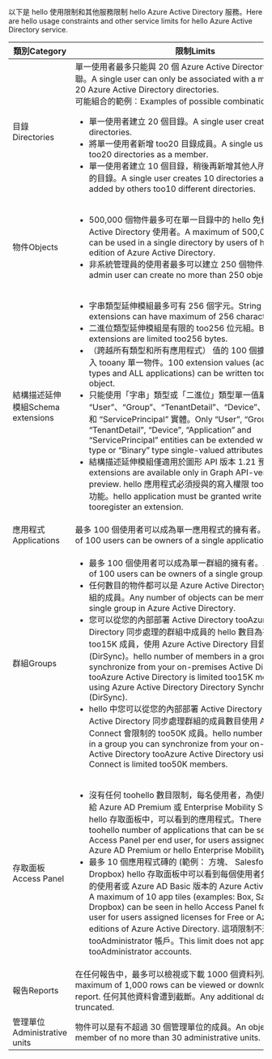 <span data-ttu-id="f321d-101">以下是 hello 使用限制和其他服務限制 hello Azure Active Directory 服務。</span><span class="sxs-lookup"><span data-stu-id="f321d-101">Here are hello usage constraints and other service limits for hello Azure Active Directory service.</span></span>

| <span data-ttu-id="f321d-102">類別</span><span class="sxs-lookup"><span data-stu-id="f321d-102">Category</span></span> | <span data-ttu-id="f321d-103">限制</span><span class="sxs-lookup"><span data-stu-id="f321d-103">Limits</span></span> |
| --- | --- |
| <span data-ttu-id="f321d-104">目錄</span><span class="sxs-lookup"><span data-stu-id="f321d-104">Directories</span></span> |<span data-ttu-id="f321d-105">單一使用者最多只能與 20 個 Azure Active Directory 目錄相關聯。</span><span class="sxs-lookup"><span data-stu-id="f321d-105">A single user can only be associated with a maximum of 20 Azure Active Directory directories.</span></span><br /><span data-ttu-id="f321d-106">可能組合的範例︰</span><span class="sxs-lookup"><span data-stu-id="f321d-106">Examples of possible combinations:</span></span> <ul> <li><span data-ttu-id="f321d-107">單一使用者建立 20 個目錄。</span><span class="sxs-lookup"><span data-stu-id="f321d-107">A single user creates 20 directories.</span></span></li><li><span data-ttu-id="f321d-108">將單一使用者新增 too20 目錄成員。</span><span class="sxs-lookup"><span data-stu-id="f321d-108">A single user is added too20 directories as a member.</span></span></li><li><span data-ttu-id="f321d-109">單一使用者建立 10 個目錄，稍後再新增其他人所 too10 不同的目錄。</span><span class="sxs-lookup"><span data-stu-id="f321d-109">A single user creates 10 directories and later is added by others too10 different directories.</span></span></li></ul> |
| <span data-ttu-id="f321d-110">物件</span><span class="sxs-lookup"><span data-stu-id="f321d-110">Objects</span></span> |<ul><li><span data-ttu-id="f321d-111">500,000 個物件最多可在單一目錄中的 hello 免費的 Azure Active Directory 使用者。</span><span class="sxs-lookup"><span data-stu-id="f321d-111">A maximum of 500,000 objects can be used in a single directory by users of hello Free edition of Azure Active Directory.</span></span></li><li><span data-ttu-id="f321d-112">非系統管理員的使用者最多可以建立 250 個物件。</span><span class="sxs-lookup"><span data-stu-id="f321d-112">A non-admin user can create no more than 250 objects.</span></span></li></ul> |
| <span data-ttu-id="f321d-113">結構描述延伸模組</span><span class="sxs-lookup"><span data-stu-id="f321d-113">Schema extensions</span></span> |<ul><li><span data-ttu-id="f321d-114">字串類型延伸模組最多可有 256 個字元。</span><span class="sxs-lookup"><span data-stu-id="f321d-114">String type extensions can have maximum of 256 characters.</span></span> </li><li><span data-ttu-id="f321d-115">二進位類型延伸模組是有限的 too256 位元組。</span><span class="sxs-lookup"><span data-stu-id="f321d-115">Binary type extensions are limited too256 bytes.</span></span></li><li><span data-ttu-id="f321d-116">（跨越所有類型和所有應用程式） 值的 100 個擴充功能可以寫入 tooany 單一物件。</span><span class="sxs-lookup"><span data-stu-id="f321d-116">100 extension values (across ALL types and ALL applications) can be written tooany single object.</span></span></li><li><span data-ttu-id="f321d-117">只能使用「字串」類型或「二進位」類型單一值屬性來擴充 “User”、“Group”、“TenantDetail”、“Device”、“Application” 和 “ServicePrincipal” 實體。</span><span class="sxs-lookup"><span data-stu-id="f321d-117">Only “User”, “Group”, “TenantDetail”, “Device”, “Application” and “ServicePrincipal” entities can be extended with “String” type or “Binary” type single-valued attributes.</span></span></li><li><span data-ttu-id="f321d-118">結構描述延伸模組僅適用於圖形 API 版本 1.21 預覽。</span><span class="sxs-lookup"><span data-stu-id="f321d-118">Schema extensions are available only in Graph API-version 1.21-preview.</span></span> <span data-ttu-id="f321d-119">hello 應用程式必須授與的寫入權限 tooregister 擴充功能。</span><span class="sxs-lookup"><span data-stu-id="f321d-119">hello application must be granted write access tooregister an extension.</span></span></li></ul> |
| <span data-ttu-id="f321d-120">應用程式</span><span class="sxs-lookup"><span data-stu-id="f321d-120">Applications</span></span> |<span data-ttu-id="f321d-121">最多 100 個使用者可以成為單一應用程式的擁有者。</span><span class="sxs-lookup"><span data-stu-id="f321d-121">A maximum of 100 users can be owners of a single application.</span></span> |
| <span data-ttu-id="f321d-122">群組</span><span class="sxs-lookup"><span data-stu-id="f321d-122">Groups</span></span> |<ul><li><span data-ttu-id="f321d-123">最多 100 個使用者可以成為單一群組的擁有者。</span><span class="sxs-lookup"><span data-stu-id="f321d-123">A maximum of 100 users can be owners of a single group.</span></span></li><li><span data-ttu-id="f321d-124">任何數目的物件都可以是 Azure Active Directory 中的單一群組的成員。</span><span class="sxs-lookup"><span data-stu-id="f321d-124">Any number of objects can be members of a single group in Azure Active Directory.</span></span></li><li><span data-ttu-id="f321d-125">您可以從您的內部部署 Active Directory tooAzure Active Directory 同步處理的群組中成員的 hello 數目為有限的 too15K 成員，使用 Azure Active Directory 目錄同步作業 (DirSync)。</span><span class="sxs-lookup"><span data-stu-id="f321d-125">hello number of members in a group you can synchronize from your on-premises Active Directory tooAzure Active Directory is limited too15K members, using Azure Active Directory Directory Synchronization (DirSync).</span></span></li><li><span data-ttu-id="f321d-126">hello 中您可以從您的內部部署 Active Directory tooAzure Active Directory 同步處理群組的成員數目使用 Azure AD Connect 會限制的 too50K 成員。</span><span class="sxs-lookup"><span data-stu-id="f321d-126">hello number of members in a group you can synchronize from your on-premises Active Directory tooAzure Active Directory using Azure AD Connect is limited too50K members.</span></span></li></ul> |
| <span data-ttu-id="f321d-127">存取面板</span><span class="sxs-lookup"><span data-stu-id="f321d-127">Access Panel</span></span> |<ul><li><span data-ttu-id="f321d-128">沒有任何 toohello 數目限制，每名使用者，為使用者指派授權給 Azure AD Premium 或 Enterprise Mobility Suite hello hello 存取面板中，可以看到的應用程式。</span><span class="sxs-lookup"><span data-stu-id="f321d-128">There is no limit toohello number of applications that can be seen in hello Access Panel per end user, for users assigned licenses for Azure AD Premium or hello Enterprise Mobility Suite.</span></span></li><li><span data-ttu-id="f321d-129">最多 10 個應用程式磚的 (範例： 方塊、 Salesforce 或 Dropbox) hello 存取面板中可以看到每個使用者免費指派授權的使用者或 Azure AD Basic 版本的 Azure Active Directory。</span><span class="sxs-lookup"><span data-stu-id="f321d-129">A maximum of 10 app tiles (examples: Box, Salesforce, or Dropbox) can be seen in hello Access Panel for each end user for users assigned licenses for Free or Azure AD Basic editions of Azure Active Directory.</span></span> <span data-ttu-id="f321d-130">這項限制不適用 tooAdministrator 帳戶。</span><span class="sxs-lookup"><span data-stu-id="f321d-130">This limit does not apply tooAdministrator accounts.</span></span></li></ul> |
| <span data-ttu-id="f321d-131">報告</span><span class="sxs-lookup"><span data-stu-id="f321d-131">Reports</span></span> | <span data-ttu-id="f321d-132">在任何報告中，最多可以檢視或下載 1000 個資料列。</span><span class="sxs-lookup"><span data-stu-id="f321d-132">A maximum of 1,000 rows can be viewed or downloaded in any report.</span></span> <span data-ttu-id="f321d-133">任何其他資料會遭到截斷。</span><span class="sxs-lookup"><span data-stu-id="f321d-133">Any additional data is truncated.</span></span> |
| <span data-ttu-id="f321d-134">管理單位</span><span class="sxs-lookup"><span data-stu-id="f321d-134">Administrative units</span></span> | <span data-ttu-id="f321d-135">物件可以是有不超過 30 個管理單位的成員。</span><span class="sxs-lookup"><span data-stu-id="f321d-135">An object can be a member of no more than 30 administrative units.</span></span> |
